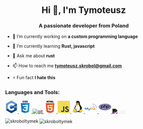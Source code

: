 <h1 align="center">Hi 👋, I'm Tymoteusz</h1>
<h3 align="center">A passionate developer from Poland</h3>

- 🔭 I’m currently working on **a custom programming language**

- 🌱 I’m currently learning **Rust, javascript**

- 💬 Ask me about **rust**

- 📫 How to reach me **tymoteusz.skrobol@gmail.com**

- ⚡ Fun fact **I hate this**

<h3 align="left">Languages and Tools:</h3>
<p align="left"> <a href="https://www.w3schools.com/cpp/" target="_blank" rel="noreferrer"> <img src="https://raw.githubusercontent.com/devicons/devicon/master/icons/cplusplus/cplusplus-original.svg" alt="cplusplus" width="40" height="40"/> </a> <a href="https://www.w3schools.com/css/" target="_blank" rel="noreferrer"> <img src="https://raw.githubusercontent.com/devicons/devicon/master/icons/css3/css3-original-wordmark.svg" alt="css3" width="40" height="40"/> </a> <a href="https://git-scm.com/" target="_blank" rel="noreferrer"> <img src="https://www.vectorlogo.zone/logos/git-scm/git-scm-icon.svg" alt="git" width="40" height="40"/> </a> <a href="https://www.w3.org/html/" target="_blank" rel="noreferrer"> <img src="https://raw.githubusercontent.com/devicons/devicon/master/icons/html5/html5-original-wordmark.svg" alt="html5" width="40" height="40"/> </a> <a href="https://developer.mozilla.org/en-US/docs/Web/JavaScript" target="_blank" rel="noreferrer"> <img src="https://raw.githubusercontent.com/devicons/devicon/master/icons/javascript/javascript-original.svg" alt="javascript" width="40" height="40"/> </a> <a href="https://www.linux.org/" target="_blank" rel="noreferrer"> <img src="https://raw.githubusercontent.com/devicons/devicon/master/icons/linux/linux-original.svg" alt="linux" width="40" height="40"/> </a> <a href="https://www.mysql.com/" target="_blank" rel="noreferrer"> <img src="https://raw.githubusercontent.com/devicons/devicon/master/icons/mysql/mysql-original-wordmark.svg" alt="mysql" width="40" height="40"/> </a> <a href="https://www.php.net" target="_blank" rel="noreferrer"> <img src="https://raw.githubusercontent.com/devicons/devicon/master/icons/php/php-original.svg" alt="php" width="40" height="40"/> </a> <a href="https://www.rust-lang.org" target="_blank" rel="noreferrer">
 <img src="http://rust-lang.org/logos/rust-logo-128x128-blk.png" alt="rust" style="filter: invert(1);" width="40" height="40"/> </a> </p>

<p><img align="left" src="https://github-readme-stats.vercel.app/api/top-langs?username=skroboltymek&show_icons=true&locale=en&layout=compact" alt="skroboltymek" /></p>

<p>&nbsp;<img align="center" src="https://github-readme-stats.vercel.app/api?username=skroboltymek&show_icons=true&locale=en" alt="skroboltymek" /></p>
